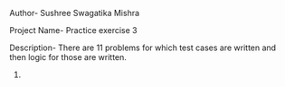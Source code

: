 Author- Sushree Swagatika Mishra

Project Name- Practice exercise 3

Description- There are 11 problems for which test cases are written and then logic for those are written.

1. 
